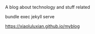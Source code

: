 A blog about technology and stuff related

bundle exec jekyll serve

https://xiaoluluxian.github.io/myblog